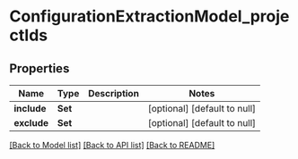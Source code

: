 # ConfigurationExtractionModel_projectIds
## Properties

| Name | Type | Description | Notes |
|------------ | ------------- | ------------- | -------------|
| **include** | **Set** |  | [optional] [default to null] |
| **exclude** | **Set** |  | [optional] [default to null] |

[[Back to Model list]](../README.md#documentation-for-models) [[Back to API list]](../README.md#documentation-for-api-endpoints) [[Back to README]](../README.md)

